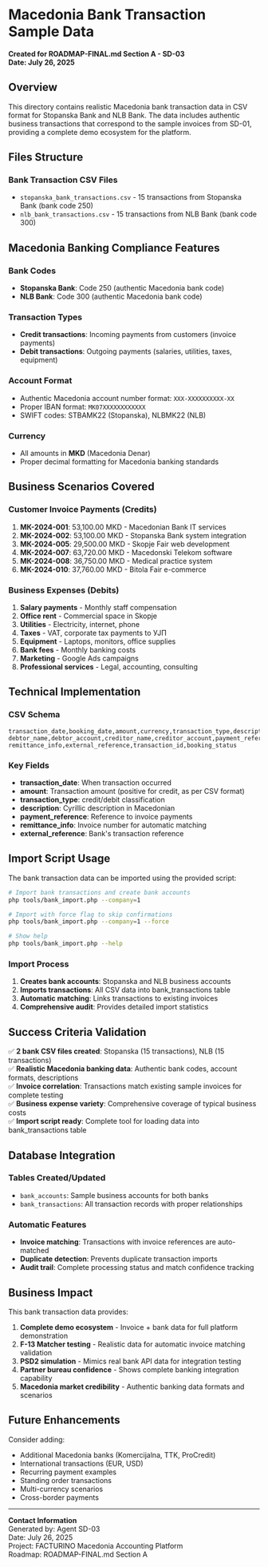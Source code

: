 # Macedonia Bank Transaction Sample Data

**Created for ROADMAP-FINAL.md Section A - SD-03**  
**Date: July 26, 2025**

## Overview

This directory contains realistic Macedonia bank transaction data in CSV format for Stopanska Bank and NLB Bank. The data includes authentic business transactions that correspond to the sample invoices from SD-01, providing a complete demo ecosystem for the platform.

## Files Structure

### Bank Transaction CSV Files
- `stopanska_bank_transactions.csv` - 15 transactions from Stopanska Bank (bank code 250)
- `nlb_bank_transactions.csv` - 15 transactions from NLB Bank (bank code 300)

## Macedonia Banking Compliance Features

### Bank Codes
- **Stopanska Bank**: Code 250 (authentic Macedonia bank code)
- **NLB Bank**: Code 300 (authentic Macedonia bank code)

### Transaction Types
- **Credit transactions**: Incoming payments from customers (invoice payments)
- **Debit transactions**: Outgoing payments (salaries, utilities, taxes, equipment)

### Account Format
- Authentic Macedonia account number format: `XXX-XXXXXXXXXX-XX`
- Proper IBAN format: `MK07XXXXXXXXXXXX`
- SWIFT codes: STBAMK22 (Stopanska), NLBMK22 (NLB)

### Currency
- All amounts in **MKD** (Macedonia Denar)
- Proper decimal formatting for Macedonia banking standards

## Business Scenarios Covered

### Customer Invoice Payments (Credits)
1. **МК-2024-001**: 53,100.00 MKD - Macedonian Bank IT services
2. **МК-2024-002**: 53,100.00 MKD - Stopanska Bank system integration
3. **МК-2024-005**: 29,500.00 MKD - Skopje Fair web development
4. **МК-2024-007**: 63,720.00 MKD - Macedonski Telekom software
5. **МК-2024-008**: 36,750.00 MKD - Medical practice system
6. **МК-2024-010**: 37,760.00 MKD - Bitola Fair e-commerce

### Business Expenses (Debits)
1. **Salary payments** - Monthly staff compensation
2. **Office rent** - Commercial space in Skopje
3. **Utilities** - Electricity, internet, phone
4. **Taxes** - VAT, corporate tax payments to УЈП
5. **Equipment** - Laptops, monitors, office supplies
6. **Bank fees** - Monthly banking costs
7. **Marketing** - Google Ads campaigns
8. **Professional services** - Legal, accounting, consulting

## Technical Implementation

### CSV Schema
```csv
transaction_date,booking_date,amount,currency,transaction_type,description,
debtor_name,debtor_account,creditor_name,creditor_account,payment_reference,
remittance_info,external_reference,transaction_id,booking_status
```

### Key Fields
- **transaction_date**: When transaction occurred
- **amount**: Transaction amount (positive for credit, as per CSV format)
- **transaction_type**: credit/debit classification
- **description**: Cyrillic description in Macedonian
- **payment_reference**: Reference to invoice payments
- **remittance_info**: Invoice number for automatic matching
- **external_reference**: Bank's transaction reference

## Import Script Usage

The bank transaction data can be imported using the provided script:

```bash
# Import bank transactions and create bank accounts
php tools/bank_import.php --company=1

# Import with force flag to skip confirmations
php tools/bank_import.php --company=1 --force

# Show help
php tools/bank_import.php --help
```

### Import Process
1. **Creates bank accounts**: Stopanska and NLB business accounts
2. **Imports transactions**: All CSV data into bank_transactions table
3. **Automatic matching**: Links transactions to existing invoices
4. **Comprehensive audit**: Provides detailed import statistics

## Success Criteria Validation

✅ **2 bank CSV files created**: Stopanska (15 transactions), NLB (15 transactions)  
✅ **Realistic Macedonia banking data**: Authentic bank codes, account formats, descriptions  
✅ **Invoice correlation**: Transactions match existing sample invoices for complete testing  
✅ **Business expense variety**: Comprehensive coverage of typical business costs  
✅ **Import script ready**: Complete tool for loading data into bank_transactions table  

## Database Integration

### Tables Created/Updated
- `bank_accounts`: Sample business accounts for both banks
- `bank_transactions`: All transaction records with proper relationships

### Automatic Features
- **Invoice matching**: Transactions with invoice references are auto-matched
- **Duplicate detection**: Prevents duplicate transaction imports
- **Audit trail**: Complete processing status and match confidence tracking

## Business Impact

This bank transaction data provides:
1. **Complete demo ecosystem** - Invoice + bank data for full platform demonstration
2. **F-13 Matcher testing** - Realistic data for automatic invoice matching validation
3. **PSD2 simulation** - Mimics real bank API data for integration testing
4. **Partner bureau confidence** - Shows complete banking integration capability
5. **Macedonia market credibility** - Authentic banking data formats and scenarios

## Future Enhancements

Consider adding:
- Additional Macedonia banks (Komercijalna, TTK, ProCredit)
- International transactions (EUR, USD)
- Recurring payment examples
- Standing order transactions
- Multi-currency scenarios
- Cross-border payments

---

**Contact Information**  
Generated by: Agent SD-03  
Date: July 26, 2025  
Project: FACTURINO Macedonia Accounting Platform  
Roadmap: ROADMAP-FINAL.md Section A

